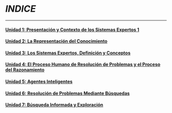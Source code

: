 # *INDICE*
---
#### [Unidad 1: Presentación y Contexto de los Sistemas Expertos 1](practicas/p3-presentaciones-ia-se/README.md) 
#### [Unidad 2: La Representación del Conocimiento](practicas/p4-representacion-conocimiento/README.md)
#### [Unidad 3: Los Sistemas Expertos, Definición y Conceptos](practicas/p5-SE-def-conceptos/README.md)
#### [Unidad 4: El Proceso Humano de Resolución de Problemas y el Proceso del Razonamiento](practicas/p6-deduccion_vs_induccion/README.md)
#### [Unidad 5: Agentes Inteligentes](practicas/p8-agentes/README.md)
#### [Unidad 6: Resolución de Problemas Mediante Búsquedas](practicas/p9-resolucion-por-busquedas/README.md)
#### [Unidad 7: Búsqueda Informada y Exploración](practicas/p10-busquedas/README.md)